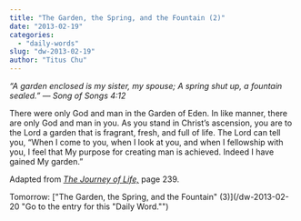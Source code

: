```yaml
---
title: "The Garden, the Spring, and the Fountain (2)"
date: "2013-02-19"
categories: 
  - "daily-words"
slug: "dw-2013-02-19"
author: "Titus Chu"
---
```


_“A garden enclosed is my sister, my spouse;_ _A spring shut up, a fountain sealed.”_ _— Song of Songs 4:12_

There were only God and man in the Garden of Eden. In like manner, there are only God and man in you. As you stand in Christ’s ascension, you are to the Lord a garden that is fragrant, fresh, and full of life. The Lord can tell you, “When I come to you, when I look at you, and when I fellowship with you, I feel that My purpose for creating man is achieved. Indeed I have gained My garden.”

Adapted from _[The Journey of Life,](/book-journey "Go to the listing for this book.")_ page 239.

Tomorrow: ["The Garden, the Spring, and the Fountain" (3)](/dw-2013-02-20 "Go to the entry for this "Daily Word."")

